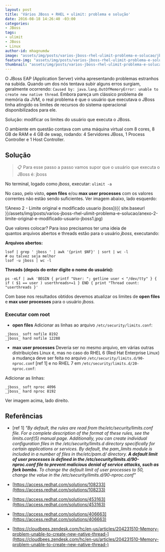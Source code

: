 ```yaml
---
layout: post
title: 'Vários JBoss + RHEL + ulimit: problema e solução'
date: 2016-08-18 14:26:40 -03:00
categories:
- JBoss
tags:
- ulimit
- JBoss
- Linux
author-id: mhagnumdw
image: "assets/img/posts/varios-jboss-rhel-ulimit-problema-e-solucao/jboss_rhel_ulimit.png"
feature-img: "assets/img/posts/varios-jboss-rhel-ulimit-problema-e-solucao/jboss_rhel_ulimit.png"
thumbnail: "assets/img/posts/varios-jboss-rhel-ulimit-problema-e-solucao/jboss_rhel_ulimit.png"
---
```


O JBoss EAP (Application Server) vinha apresentando problemas estranhos na subida. Quando um dos nós tentava subir alguns erros surgiam, geralmente ocorrendo: `Caused by: java.lang.OutOfMemoryError: unable to create new native thread`. Embora pareça um clássico problema de memória da JVM, o real problema é que o usuário que executava o JBoss tinha atingido os limites de recursos do sistema operacional disponibilizados para ele.

<!--more-->

Solução: modificar os limites do usuário que executa o JBoss.

O ambiente em questão contava com uma máquina virtual com 8 cores, 8 GB de RAM e 4 GB de swap, rodando: 4 Servidores JBoss, 1 Process Controller e 1 Host Controller.

## Solução

> 📋 Para esse passo a passo vamos supor que o usuário que executa o JBoss é: jboss

No terminal, logado como _jboss_, executar: `ulimit -a`

No caso, pelo visto, **open files** e/ou **max user processes** com os valores correntes não estão sendo suficientes. Ver imagem abaixo, lado esquerdo:

![Anexo 2 - Limite original e modificado usuario jboss]({{ site.baseurl }}/assets/img/posts/varios-jboss-rhel-ulimit-problema-e-solucao/anexo-2-limite-original-e-modificado-usuario-jboss1.jpg)

Que valores colocar? Para isso precisamos ter uma ideia de quantos arquivos abertos e threads estão para o usuário _jboss_, executando:

**Arquivos abertos:**

```shell
lsof | grep ' jboss ' | awk '{print $NF}' | sort | wc -l
# ou talvez seja melhor
lsof -u jboss | wc -l
```

**Threads (depois do enter digite o nome do usuário):**

```shell
ps -eLf | awk 'BEGIN { printf "User: "; getline user < "/dev/tty" } { if ( $1 == user ) userthreads+=1 } END { print "Thread count: "userthreads }'
```

Com base nos resultados obtidos devemos atualizar os limites de **open files** e **max user processes** para o usuário _jboss._

### Executar com root

- **open files**
Adicionar as linhas ao arquivo `/etc/security/limits.conf`:

```text
_jboss_ soft nofile 8192
_jboss_ hard nofile 12288
```

- **max user processes**
Deveria ser no mesmo arquivo, em várias outras distribuições Linux é, mas no caso do RHEL 6 (Red Hat Enterprise Linux) a mudança deve ser feita no arquivo `/etc/security/limits.d/90-nproc.conf` \[ref 1\] e no RHEL 7 em `/etc/security/limits.d/20-nproc.conf`:

Adicionar as linhas:

```text
_jboss_ soft nproc 4096
_jboss_ hard nproc 8192
```

Ver imagem acima, lado direito.

## Referências

- \[ref 1\] _"By default, the rules are read from the/etc/security/limits.conf file. For a complete description of the format of these rules, see the limits.conf(5) manual page. Additionally, you can create individual configuration files in the /etc/security/limits.d directory specifically for certain applications or services. By default, the pam_limits module is included in a number of files in the/etc/pam.d/ directory. **A default limit of user processes is defined in the /etc/security/limits.d/90-nproc.conf file to prevent malicious denial of service attacks, such as fork bombs.** To change the default limit of user processes to 50, change the value in the /etc/security/limits.d/90-nproc.conf"_

- [https://access.redhat.com/solutions/108233](https://access.redhat.com/solutions/108233)

- [https://access.redhat.com/solutions/453163](https://access.redhat.com/solutions/453163)

- [https://access.redhat.com/solutions/406663](https://access.redhat.com/solutions/406663)

- [https://cloudbees.zendesk.com/hc/en-us/articles/204231510-Memory-problem-unable-to-create-new-native-thread-](https://cloudbees.zendesk.com/hc/en-us/articles/204231510-Memory-problem-unable-to-create-new-native-thread-)
